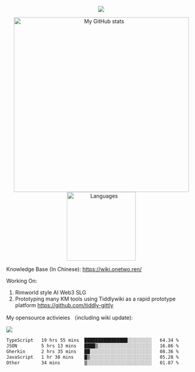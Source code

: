 <a href="https://github.com/linonetwo">
    <p align="center">
        <img src="https://github-profile-trophy.vercel.app/?username=linonetwo&column=7&theme=onedark"/>
    </p>
</a>
<a align="center" href="https://github.com/linonetwo">
  <p align="center">
    <img src="https://github-readme-stats.vercel.app/api?username=linonetwo&show_icons=true&count_private=true" alt="My GitHub stats" width="465"/>
    <img src="https://github-readme-stats.vercel.app/api/top-langs/?username=linonetwo&layout=compact&langs_count=10" alt="Languages" height="183">
  </p>
</a>

Knowledge Base (In Chinese): https://wiki.onetwo.ren/

Working On: 

1. Rimworld style AI Web3 SLG
1. Prototyping many KM tools using Tiddlywiki as a rapid prototype platform https://github.com/tiddly-gittly

My opensource activieies （including wiki update):

![](https://visitor-badge.glitch.me/badge?page_id=linonetwo.linonetwo)

<!--START_SECTION:waka-->

```txt
TypeScript   19 hrs 55 mins  ████████████████░░░░░░░░░   64.34 %
JSON         5 hrs 13 mins   ████▒░░░░░░░░░░░░░░░░░░░░   16.86 %
Gherkin      2 hrs 35 mins   ██░░░░░░░░░░░░░░░░░░░░░░░   08.36 %
JavaScript   1 hr 38 mins    █▒░░░░░░░░░░░░░░░░░░░░░░░   05.28 %
Other        34 mins         ▒░░░░░░░░░░░░░░░░░░░░░░░░   01.87 %
```

<!--END_SECTION:waka-->

